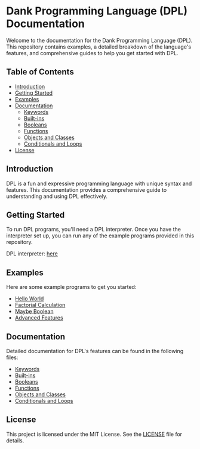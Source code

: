 # Dank Programming Language (DPL) Documentation

Welcome to the documentation for the Dank Programming Language (DPL). This repository contains examples, a detailed breakdown of the language's features, and comprehensive guides to help you get started with DPL.

## Table of Contents

- [Introduction](#introduction)
- [Getting Started](#getting-started)
- [Examples](#examples)
- [Documentation](#documentation)
  - [Keywords](docs/keywords.md)
  - [Built-ins](docs/builtins.md)
  - [Booleans](docs/booleans.md)
  - [Functions](docs/functions.md)
  - [Objects and Classes](docs/objects_classes.md)
  - [Conditionals and Loops](docs/conditional_loops.md)
- [License](#license)

## Introduction

DPL is a fun and expressive programming language with unique syntax and features. This documentation provides a comprehensive guide to understanding and using DPL effectively.

## Getting Started

To run DPL programs, you'll need a DPL interpreter. Once you have the interpreter set up, you can run any of the example programs provided in this repository.

DPL interpreter: [here]("https://github.com/SirPigari/dpl_interpreter")

## Examples

Here are some example programs to get you started:

- [Hello World](examples/hello_world.dpl)
- [Factorial Calculation](examples/factorial.dpl)
- [Maybe Boolean](examples/maybe_boolean.dpl)
- [Advanced Features](examples/advanced_features.dpl)

## Documentation

Detailed documentation for DPL's features can be found in the following files:

- [Keywords](docs/keywords.md)
- [Built-ins](docs/builtins.md)
- [Booleans](docs/booleans.md)
- [Functions](docs/functions.md)
- [Objects and Classes](docs/objects_classes.md)
- [Conditionals and Loops](docs/conditional_loops.md)

## License

This project is licensed under the MIT License. See the [LICENSE](LICENSE) file for details.
